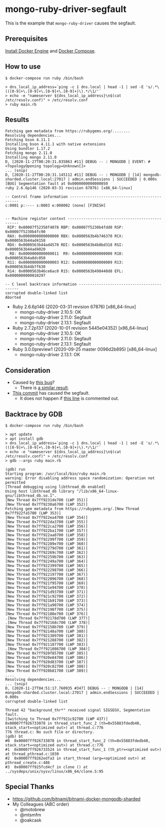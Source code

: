 # mongo-ruby-driver-segfault

This is the example that `mongo-ruby-driver` causes the segfault.

## Prerequisites

[Install Docker Engine](https://docs.docker.com/engine/install/) and [Docker Compose](https://docs.docker.com/compose/install/).

## How to use

```
$ docker-compose run ruby /bin/bash

> dns_local_ip_address=`ping -c 1 dns.local | head -1 | sed -E 's/.*\(([0-9]+\.[0-9]+\.[0-9]+\.[0-9]+)\).*/\1/'`
> echo -e "nameserver ${dns_local_ip_address}\n$(cat /etc/resolv.conf)" > /etc/resolv.conf
> ruby main.rb
```

## Results

```
Fetching gem metadata from https://rubygems.org/........
Resolving dependencies...
Fetching bson 4.11.1
Installing bson 4.11.1 with native extensions
Using bundler 1.17.2
Fetching mongo 2.11.0
Installing mongo 2.11.0
D, [2020-11-27T00:20:31.035863 #11] DEBUG -- : MONGODB | EVENT: #<TopologyOpening topology=Unknown[]>
... (snip)
D, [2020-11-27T00:20:31.145112 #11] DEBUG -- : MONGODB | [14] mongodb-sharded.cluster.local:27017 | admin.endSessions | SUCCEEDED | 0.000s
[BUG] Segmentation fault at 0x0000000000000050
ruby 2.6.6p146 (2020-03-31 revision 67876) [x86_64-linux]

-- Control frame information -----------------------------------------------
c:0001 p:---- s:0003 e:000002 (none) [FINISH]


-- Machine register context ------------------------------------------------
 RIP: 0x00007f52358f4078 RBP: 0x00007f5230b4fdd0 RSP: 0x00007f5230b4fc90
 RAX: 0x0000000000000000 RBX: 0x0000563b4b746370 RCX: 0x0000563b44ad4158
 RDX: 0x0000563b44ad4570 RDI: 0x0000563b4b8bd318 RSI: 0x0000563b44ad4020
  R8: 0x0000000000000011  R9: 0x0000000000000000 R10: 0x0000563b4a8dc050
 R11: 0x0000000000000003 R12: 0x0000000000000009 R13: 0x0000563b44b7f630
 R14: 0x0000563b46ce6ac0 R15: 0x0000563b498440d8 EFL: 0x0000000000010297

-- C level backtrace information -------------------------------------------
corrupted double-linked list
Aborted
```

- Ruby 2.6.6p146 (2020-03-31 revision 67876) [x86_64-linux]
  - mongo-ruby-driver 2.10.5: OK
  - mongo-ruby-driver 2.11.0: Segfault
  - mongo-ruby-driver 2.13.1: Segfault
- Ruby 2.7.2p137 (2020-10-01 revision 5445e04352) [x86_64-linux]
  - mongo-ruby-driver 2.10.5: OK
  - mongo-ruby-driver 2.11.0: Segfault
  - mongo-ruby-driver 2.13.1: Segfault
- Ruby 3.0.0preview1 (2020-09-25 master 0096d2b895) [x86_64-linux]
  - mongo-ruby-driver 2.13.1: OK

## Consideration

- Caused by [this bug](https://bugs.ruby-lang.org/issues/16288)?
  - There is [a similar result](https://github.com/ruby-concurrency/concurrent-ruby/issues/808#issuecomment-534944201).
- [This commit](https://github.com/mongodb/mongo-ruby-driver/commit/485ee7b24a1d34b3ea52b998dfd4dcc25454b6a5) has caused the segfault.
  - It does not happen if [this line](https://github.com/mongodb/mongo-ruby-driver/commit/485ee7b24a1d34b3ea52b998dfd4dcc25454b6a5#diff-10c9bc0ac2ab9e61b772cab992027054809ec5e71268a32541e374a7e7b5af9aR70) is commented out.

## Backtrace by GDB

```
$ docker-compose run ruby /bin/bash

> apt update
> apt install gdb
> dns_local_ip_address=`ping -c 1 dns.local | head -1 | sed -E 's/.*\(([0-9]+\.[0-9]+\.[0-9]+\.[0-9]+)\).*/\1/'`
> echo -e "nameserver ${dns_local_ip_address}\n$(cat /etc/resolv.conf)" > /etc/resolv.conf
> gdb --args ruby main.rb

(gdb) run
Starting program: /usr/local/bin/ruby main.rb
warning: Error disabling address space randomization: Operation not permitted
[Thread debugging using libthread_db enabled]
Using host libthread_db library "/lib/x86_64-linux-gnu/libthread_db.so.1".
[New Thread 0x7ff9231de700 (LWP 351)]
[New Thread 0x7ff9230a6700 (LWP 352)]
Fetching gem metadata from https://rubygems.org/.[New Thread 0x7ff922fa5700 (LWP 353)]
[New Thread 0x7ff922ea4700 (LWP 354)]
[New Thread 0x7ff922da3700 (LWP 355)]
[New Thread 0x7ff922ca2700 (LWP 356)]
[New Thread 0x7ff922ba1700 (LWP 357)]
[New Thread 0x7ff922aa0700 (LWP 358)]
[New Thread 0x7ff92299f700 (LWP 359)]
[New Thread 0x7ff92289e700 (LWP 360)]
[New Thread 0x7ff92279d700 (LWP 361)]
[New Thread 0x7ff92269c700 (LWP 362)]
[New Thread 0x7ff92259b700 (LWP 363)]
[New Thread 0x7ff92249a700 (LWP 364)]
[New Thread 0x7ff922399700 (LWP 365)]
[New Thread 0x7ff922298700 (LWP 366)]
[New Thread 0x7ff922197700 (LWP 367)]
[New Thread 0x7ff922096700 (LWP 368)]
[New Thread 0x7ff921f95700 (LWP 369)]
[New Thread 0x7ff921e94700 (LWP 370)]
[New Thread 0x7ff921d93700 (LWP 371)]
[New Thread 0x7ff921c92700 (LWP 372)]
[New Thread 0x7ff921b91700 (LWP 373)]
[New Thread 0x7ff921a90700 (LWP 374)]
[New Thread 0x7ff92198f700 (LWP 375)]
[New Thread 0x7ff92188e700 (LWP 376)]
.[New Thread 0x7ff92178d700 (LWP 377)]
.[New Thread 0x7ff92168c700 (LWP 378)]
[New Thread 0x7ff92158b700 (LWP 379)]
[New Thread 0x7ff92148a700 (LWP 380)]
[New Thread 0x7ff921389700 (LWP 381)]
[New Thread 0x7ff921288700 (LWP 382)]
[New Thread 0x7ff921187700 (LWP 383)]
.[New Thread 0x7ff921086700 (LWP 384)]
[New Thread 0x7ff920f85700 (LWP 385)]
[New Thread 0x7ff920e84700 (LWP 386)]
[New Thread 0x7ff920d83700 (LWP 387)]
[New Thread 0x7ff920c82700 (LWP 388)]
[New Thread 0x7ff920b81700 (LWP 389)]
....
Resolving dependencies...
... (snip)
D, [2020-11-27T04:51:17.760935 #347] DEBUG -- : MONGODB | [14] mongodb-sharded.cluster.local:27017 | admin.endSessions | SUCCEEDED | 0.000s
corrupted double-linked list

Thread 42 "background_thr*" received signal SIGSEGV, Segmentation fault.
[Switching to Thread 0x7ff921c92700 (LWP 437)]
0x00007ff926733078 in thread_start_func_2 (th=0x55883fdedb40, stack_start=<optimized out>) at thread.c:776
776	thread.c: No such file or directory.
(gdb) bt
#0  0x00007ff926733078 in thread_start_func_2 (th=0x55883fdedb40, stack_start=<optimized out>) at thread.c:776
#1  0x00007ff926733524 in thread_start_func_1 (th_ptr=<optimized out>) at thread_pthread.c:1030
#2  0x00007ff9262edfa3 in start_thread (arg=<optimized out>) at pthread_create.c:486
#3  0x00007ff925fcd4cf in clone () at ../sysdeps/unix/sysv/linux/x86_64/clone.S:95
```

## Special Thanks

- https://github.com/bitnami/bitnami-docker-mongodb-sharded
- My Colleagues (ABC order)
  - @motobrew
  - @mtsmfm
  - @oakcask
